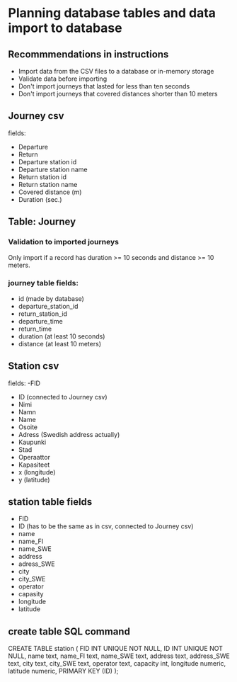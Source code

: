 # Planning database tables and data import to database

## Recommmendations in instructions
- Import data from the CSV files to a database or in-memory storage
- Validate data before importing
- Don't import journeys that lasted for less than ten seconds
- Don't import journeys that covered distances shorter than 10 meters

## Journey csv
fields:
- Departure
- Return
- Departure station id
- Departure station name
- Return station id
- Return station name
- Covered distance (m)
- Duration (sec.)

## Table: Journey

### Validation to imported journeys
Only import if a record has duration >= 10 seconds and distance >= 10 meters.

### journey table fields:
- id (made by database)
- departure_station_id
- return_station_id
- departure_time
- return_time
- duration (at least 10 seconds)
- distance (at least 10 meters)

## Station csv
fields: 
-FID
- ID (connected to Journey csv)
- Nimi
- Namn
- Name
- Osoite
- Adress (Swedish address actually)
- Kaupunki
- Stad
- Operaattor
- Kapasiteet
- x (longitude)
- y (latitude)

## station table fields
- FID
- ID (has to be the same as in csv, connected to Journey csv)
- name
- name_FI
- name_SWE
- address
- adress_SWE
- city
- city_SWE
- operator
- capasity
- longitude
- latitude

## create table SQL command

CREATE TABLE station (
FID INT UNIQUE NOT NULL,
ID INT UNIQUE NOT NULL,
name text,
name_FI text,
name_SWE text,
address text,
address_SWE text,
city text,
city_SWE text,
operator text,
capacity int,
longitude numeric,
latitude numeric,
PRIMARY KEY (ID)
);
